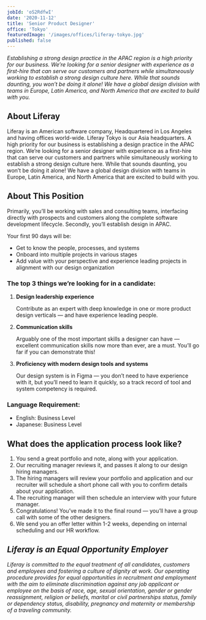 ```yaml
---
jobId: 'oS2RdfwI'
date: '2020-11-12'
title: 'Senior Product Designer'
office: 'Tokyo'
featuredImage: '/images/offices/liferay-tokyo.jpg'
published: false
---
```


_Establishing a strong design practice in the APAC region is a high priority for our business. We’re looking for a senior designer with experience as a first-hire that can serve our customers and partners while simultaneously working to establish a strong design culture here. While that sounds daunting, you won’t be doing it alone! We have a global design division with teams in Europe, Latin America, and North America that are excited to build with you._

## About Liferay

Liferay is an American software company, Headquartered in Los Angeles and having offices world-wide. Liferay Tokyo is our Asia headquarters.
A high priority for our business is establishing a design practice in the APAC region. We’re looking for a senior designer with experience as a first-hire that can serve our customers and partners while simultaneously working to establish a strong design culture here. While that sounds daunting, you won’t be doing it alone! We have a global design division with teams in Europe, Latin America, and North America that are excited to build with you.

## About This Position

Primarily, you’ll be working with sales and consulting teams, interfacing directly with prospects and customers along the complete software development lifecycle. Secondly, you’ll establish design in APAC.

Your first 90 days will be:

-   Get to know the people, processes, and systems
-   Onboard into multiple projects in various stages
-   Add value with your perspective and experience leading projects in alignment with our design organization

### The top 3 things we’re looking for in a candidate:

1. **Design leadership experience**

    Contribute as an expert with deep knowledge in one or more product design verticals — and have experience leading people.

1. **Communication skills**

    Arguably one of the most important skills a designer can have — excellent communication skills now more than ever, are a must. You’ll go far if you can demonstrate this!

1. **Proficiency with modern design tools and systems**

    Our design system is in Figma — you don’t need to have experience with it, but you’ll need to learn it quickly, so a track record of tool and system competency is required.

### Language Requirement:

- English: Business Level
- Japanese: Business Level

## What does the application process look like?

1. You send a great portfolio and note, along with your application.
1. Our recruiting manager reviews it, and passes it along to our design hiring managers.
1. The hiring managers will review your portfolio and application and our recruiter will schedule a short phone call with you to confirm details about your application.
1. The recruiting manager will then schedule an interview with your future manager.
1. Congratulations! You’ve made it to the final round — you’ll have a group call with some of the other designers.
1. We send you an offer letter within 1-2 weeks, depending on internal scheduling and our HR workflow.

## _Liferay is an Equal Opportunity Employer_

_Liferay is committed to the equal treatment of all candidates, customers and employees and fostering a culture of dignity at work. Our operating procedure provides for equal opportunities in recruitment and employment with the aim to eliminate discrimination against any job applicant or employee on the basis of race, age, sexual orientation, gender or gender reassignment, religion or beliefs, marital or civil partnerships status, family or dependency status, disability, pregnancy and maternity or membership of a traveling community._
